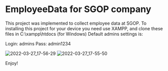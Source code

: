 # EmployeeData for SGOP company

This project was implemented to collect employee data at SGOP.
To installing this project for your device you need use XAMPP, and clone these files in C:\xampp\htdocs (for Windows)
Default admins settings is: 

Login: admins
Pass: admin1234

![2022-03-27_17-56-29](https://user-images.githubusercontent.com/38252272/160280338-db41a3b8-089d-4aa5-95cb-5b8a06d02aa4.png)
![2022-03-27_17-55-50](https://user-images.githubusercontent.com/38252272/160280340-379749a4-b8cb-44a3-ae0b-bf82f61f57b0.png)

Enjoy!
